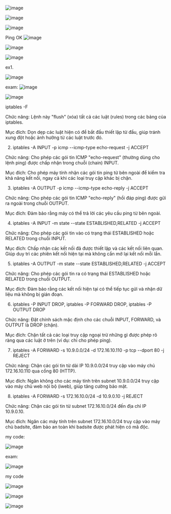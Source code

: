 ![image](https://github.com/user-attachments/assets/b2e4ce78-a562-477e-bab1-807bd521ab9f)

![image](https://github.com/user-attachments/assets/95ebce57-edeb-4640-a255-d3e478427f3d)

![image](https://github.com/user-attachments/assets/3fc335b2-8268-4048-9c32-1cc88c160057)


Ping OK ![image](https://github.com/user-attachments/assets/3d9543a7-f1c5-4291-99d5-236c1143c854)

  ![image](https://github.com/user-attachments/assets/3a01843e-4a82-4d65-b4e9-dd57a795bd04)

![image](https://github.com/user-attachments/assets/8bd09f2d-9c72-4582-b169-98b387cbd619)


ex1. 

![image](https://github.com/user-attachments/assets/d173e112-991a-45ec-90bc-fbc0a90d1170)

exam: 
![image](https://github.com/user-attachments/assets/79055f8a-4297-471e-ac8e-890062ceffaa)


![image](https://github.com/user-attachments/assets/d58e2581-de58-465e-bbf7-39a7f0a93dc5)

iptables -F

Chức năng: Lệnh này "flush" (xóa) tất cả các luật (rules) trong các bảng của iptables.

Mục đích: Dọn dẹp các luật hiện có để bắt đầu thiết lập từ đầu, giúp tránh xung đột hoặc ảnh hưởng từ các luật trước đó.

2. iptables -A INPUT -p icmp --icmp-type echo-request -j ACCEPT

Chức năng: Cho phép các gói tin ICMP "echo-request" (thường dùng cho lệnh ping) được chấp nhận trong chuỗi (chain) INPUT.

Mục đích: Cho phép máy tính nhận các gói tin ping từ bên ngoài để kiểm tra khả năng kết nối, ngay cả khi các loại truy cập khác bị chặn.

3. iptables -A OUTPUT -p icmp --icmp-type echo-reply -j ACCEPT

Chức năng: Cho phép các gói tin ICMP "echo-reply" (hồi đáp ping) được gửi ra ngoài trong chuỗi OUTPUT.

Mục đích: Đảm bảo rằng máy có thể trả lời các yêu cầu ping từ bên ngoài.

4. iptables -A INPUT -m state --state ESTABLISHED,RELATED -j ACCEPT

Chức năng: Cho phép các gói tin vào có trạng thái ESTABLISHED hoặc RELATED trong chuỗi INPUT.

Mục đích: Chấp nhận các kết nối đã được thiết lập và các kết nối liên quan. Giúp duy trì các phiên kết nối hiện tại mà không cần mở lại kết nối mỗi lần.

5. iptables -A OUTPUT -m state --state ESTABLISHED,RELATED -j ACCEPT

Chức năng: Cho phép các gói tin ra có trạng thái ESTABLISHED hoặc RELATED trong chuỗi OUTPUT.

Mục đích: Đảm bảo rằng các kết nối hiện tại có thể tiếp tục gửi và nhận dữ liệu mà không bị gián đoạn.

6. iptables -P INPUT DROP, iptables -P FORWARD DROP, iptables -P OUTPUT DROP

Chức năng: Đặt chính sách mặc định cho các chuỗi INPUT, FORWARD, và OUTPUT là DROP (chặn).

Mục đích: Chặn tất cả các loại truy cập ngoại trừ những gì được phép rõ ràng qua các luật ở trên (ví dụ: chỉ cho phép ping).

7. iptables -A FORWARD -s 10.9.0.0/24 -d 172.16.10.110 -p tcp --dport 80 -j REJECT

Chức năng: Chặn các gói tin từ dải IP 10.9.0.0/24 truy cập vào máy chủ 172.16.10.110 qua cổng 80 (HTTP).

Mục đích: Ngăn không cho các máy tính trên subnet 10.9.0.0/24 truy cập vào máy chủ web nội bộ (iweb), giúp tăng cường bảo mật.

8. iptables -A FORWARD -s 172.16.10.0/24 -d 10.9.0.10 -j REJECT

Chức năng: Chặn các gói tin từ subnet 172.16.10.0/24 đến địa chỉ IP 10.9.0.10.

Mục đích: Ngăn các máy tính trên subnet 172.16.10.0/24 truy cập vào máy chủ badsite, đảm bảo an toàn khi badsite được phát hiện có mã độc.

my code: 

![image](https://github.com/user-attachments/assets/bd544065-df29-464a-bdf8-cf85b7e84614)

exam:

![image](https://github.com/user-attachments/assets/e7fca544-4821-40f6-9e40-0133e4ec7800)


my code  

![image](https://github.com/user-attachments/assets/5522938c-d562-4962-90ac-b18ce67fb2bf)


![image](https://github.com/user-attachments/assets/29215005-14e3-4958-9f70-4ab6e4d88271)

![image](https://github.com/user-attachments/assets/8ebf8e00-0076-4d13-9e99-98bc72147c0e)








